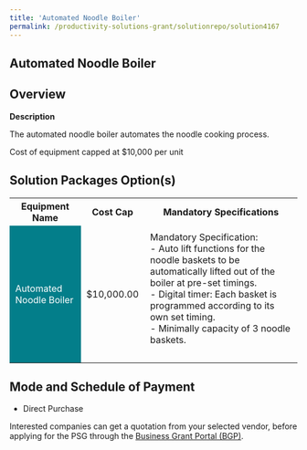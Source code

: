 ```yaml
---
title: 'Automated Noodle Boiler'
permalink: /productivity-solutions-grant/solutionrepo/solution4167
---
```


## Automated Noodle Boiler

## Overview

**Description**

The automated noodle boiler automates the noodle cooking process. 

Cost of equipment capped at $10,000 per unit 



## Solution Packages Option(s)

<table>
<tr>
<th><b>Equipment Name</b></th>
<th><b>Cost Cap</b></th>
<th><b>Mandatory Specifications</b></th>
</tr>
<tr>
<td style='padding: 10px; background-color: #037E8A; color: #FFFFFF;'>Automated Noodle Boiler</td>
<td style='padding: 10px;'>$10,000.00</td>
<td style='padding: 10px;'>Mandatory Specification:<br>- Auto lift functions for the noodle baskets to be automatically lifted out of the boiler at pre-set timings.<br>- Digital timer: Each basket is programmed according to its own set timing.<br>- Minimally capacity of 3 noodle baskets.<br><br></td>
</tr>
</table>

## Mode and Schedule of Payment

 - Direct Purchase

Interested companies can get a quotation from your selected vendor, before applying for the PSG through the <a href='https://www.businessgrants.gov.sg/' target='_blank' rel='noopener'>Business Grant Portal (BGP)</a>.

<script src="/jquery/resize-tables.js"></script>
